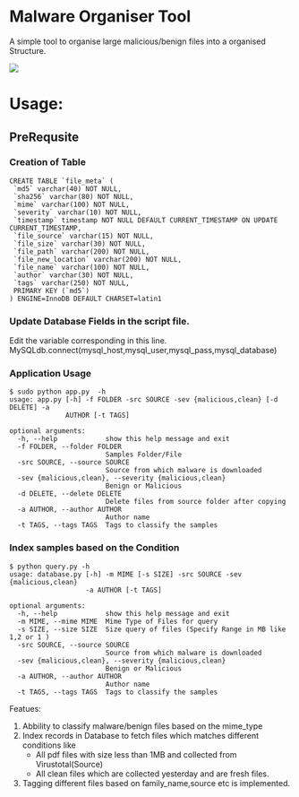 # Malware Organiser Tool
A simple tool to organise large malicious/benign files into a organised Structure.

<img src="https://travis-ci.org/uppusaikiran/malware-organiser.svg?branch=master">

# Usage:

## PreRequsite

### Creation of Table

```
CREATE TABLE `file_meta` (
 `md5` varchar(40) NOT NULL,
 `sha256` varchar(80) NOT NULL,
 `mime` varchar(100) NOT NULL,
 `severity` varchar(10) NOT NULL,
 `timestamp` timestamp NOT NULL DEFAULT CURRENT_TIMESTAMP ON UPDATE CURRENT_TIMESTAMP,
 `file_source` varchar(15) NOT NULL,
 `file_size` varchar(30) NOT NULL,
 `file_path` varchar(200) NOT NULL,
 `file_new_location` varchar(200) NOT NULL,
 `file_name` varchar(100) NOT NULL,
 `author` varchar(30) NOT NULL,
 `tags` varchar(250) NOT NULL,
 PRIMARY KEY (`md5`)
) ENGINE=InnoDB DEFAULT CHARSET=latin1
```
### Update Database Fields in the script file.

Edit the variable corresponding in this line.
MySQLdb.connect(mysql_host,mysql_user,mysql_pass,mysql_database)


### Application Usage

```
$ sudo python app.py  -h
usage: app.py [-h] -f FOLDER -src SOURCE -sev {malicious,clean} [-d DELETE] -a
              AUTHOR [-t TAGS]

optional arguments:
  -h, --help            show this help message and exit
  -f FOLDER, --folder FOLDER
                        Samples Folder/File
  -src SOURCE, --source SOURCE
                        Source from which malware is downloaded
  -sev {malicious,clean}, --severity {malicious,clean}
                        Benign or Malicious
  -d DELETE, --delete DELETE
                        Delete files from source folder after copying
  -a AUTHOR, --author AUTHOR
                        Author name
  -t TAGS, --tags TAGS  Tags to classify the samples
```

### Index samples based on the Condition

```
$ python query.py -h
usage: database.py [-h] -m MIME [-s SIZE] -src SOURCE -sev {malicious,clean}
                   -a AUTHOR [-t TAGS]

optional arguments:
  -h, --help            show this help message and exit
  -m MIME, --mime MIME  Mime Type of Files for query
  -s SIZE, --size SIZE  Size query of files (Specify Range in MB like 1,2 or 1 )
  -src SOURCE, --source SOURCE
                        Source from which malware is downloaded
  -sev {malicious,clean}, --severity {malicious,clean}
                        Benign or Malicious
  -a AUTHOR, --author AUTHOR
                        Author name
  -t TAGS, --tags TAGS  Tags to classify the samples
```

Featues:

1. Abbility to classify malware/benign files based on the mime_type
2. Index records in Database to fetch files which matches different conditions like
    * All pdf files with size less than 1MB and collected from Virustotal(Source)
    * All clean files which are collected yesterday and are fresh files.
3. Tagging different files based on family_name,source etc is implemented.
